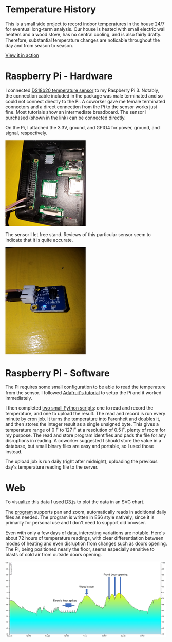 # Temperature History

This is a small side project to record indoor temperatures in the house 24/7 for eventual long-term analysis.  Our house is heated with small electric wall heaters and a wood stove, has no central cooling, and is also fairly drafty. Therefore, substantial temperature changes are noticable throughout the day and from season to season.

[View it in action](https://www.kolls.net/temperature)

# Raspberry Pi - Hardware

I connected [DS18b20 temperature sensor](https://www.amazon.com/gp/product/B013GB27HS/) to my Raspberry Pi 3. Notably, the connection cable included in the package was male terminated and so could not connect directly to the Pi.  A coworker gave me female terminated connectors and a direct connection from the Pi to the sensor works just fine.  Most tutorials show an intermediate breadboard.  The sensor I purchased (shown in the link) can be connected directly.

On the Pi, I attached the 3.3V, ground, and GPIO4 for power, ground, and signal, respectively.

<img src="img/rpi.jpg" width="250px">

The sensor I let free stand.  Reviews of this particular sensor seem to indicate that it is quite accurate.

<img src="img/sensor.jpg" width="250px">

# Raspberry Pi - Software

The Pi requires some small configuration to be able to read the temperature from the sensor.  I followed [Adafruit's tutorial](https://cdn-learn.adafruit.com/downloads/pdf/adafruits-raspberry-pi-lesson-11-ds18b20-temperature-sensing.pdf) to setup the Pi and it worked immediately. 

I then completed [two small Python scripts](pi/): one to read and record the temperature, and one to upload the result.  The read and record is run every minute by cron job.  It turns the temperature into Farenheit and doubles it, and then stores the integer result as a single unsigned byte.  This gives a temperature range of 0 F to 127 F at a resolution of 0.5 F, plenty of room for my purpose.  The read and store program identifies and pads the file for any disruptions in reading. A coworker suggested I should store the value in a database, but small binary files are easy and portable, so I used those instead.

The upload job is run daily (right after midnight), uploading the previous day's temperature reading file to the server.

# Web

To visualize this data I used [D3.js](https://d3js.org/) to plot the data in an SVG chart.  

The [program](web/) supports pan and zoom, automatically reads in additional daily files as needed.  The program is written in ES6 style natively, since it is primarily for personal use and I don't need to support old browser.

Even with only a few days of data, interesting variations are notable.  Here's about 72 hours of temperature readings, with clear differentiation between modes of heating and even disruption from changes such as doors opening.  The Pi, being positioned nearly the floor, seems especially sensitive to blasts of cold air from outside doors opening.

<img src="img/chart.png" width="500px">
